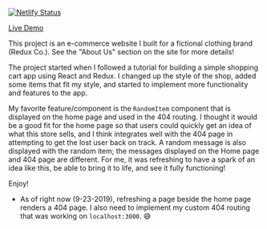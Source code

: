 [![Netlify Status](https://api.netlify.com/api/v1/badges/ff36ee74-8b79-41c2-907c-01ce3396fad1/deploy-status)](https://app.netlify.com/sites/redux-co/deploys)

<a href="https://redux-co.netlify.com" target="new">Live Demo</a>

This project is an e-commerce website I built for a fictional clothing brand (Redux Co.). See the "About Us" section on the site for more details!

The project started when I followed a tutorial for building a simple shopping cart app using React and Redux. I changed up the style of the shop, added some items that fit my style, and started to implement more functionality and features to the app.

My favorite feature/component is the `RandomItem` component that is displayed on the home page and used in the 404 routing. I thought it would be a good fit for the home page so that users could quickly get an idea of what this store sells, and I think integrates well with the 404 page in attempting to get the lost user back on track. A random message is also displayed with the random item; the messages displayed on the Home page and 404 page are different. For me, it was refreshing to have a spark of an idea like this, be able to bring it to life, and see it fully functioning!

Enjoy!

* As of right now (9-23-2019), refreshing a page beside the home page renders a 404 page. I also need to implement my custom 404 routing that was working on `localhost:3000`. 😅
